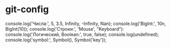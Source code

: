 # git-config

console.log('Числа:', 5, 3.5, Infinity, -Infinity, Nan);
console.log('BigInt:', 10n, BigInt(10));
console.log('Строки:', 'Mouse', "Keyboard"):
console.log('Логический, Boolean:', true, false);
console.log(undefined);
console.log('symbol:', Symbol(), Symbol('key'));